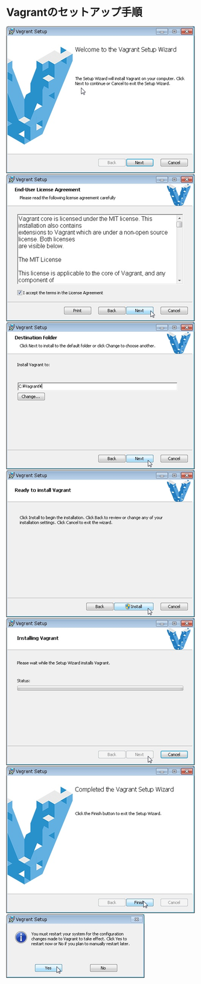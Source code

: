 # Vagrantのセットアップ手順

![](./images/setup_Vagrant/WS000000.JPG)
![](./images/setup_Vagrant/WS000001.JPG)
![](./images/setup_Vagrant/WS000002.JPG)
![](./images/setup_Vagrant/WS000003.JPG)
![](./images/setup_Vagrant/WS000004.JPG)
![](./images/setup_Vagrant/WS000005.JPG)
![](./images/setup_Vagrant/WS000006.JPG)
